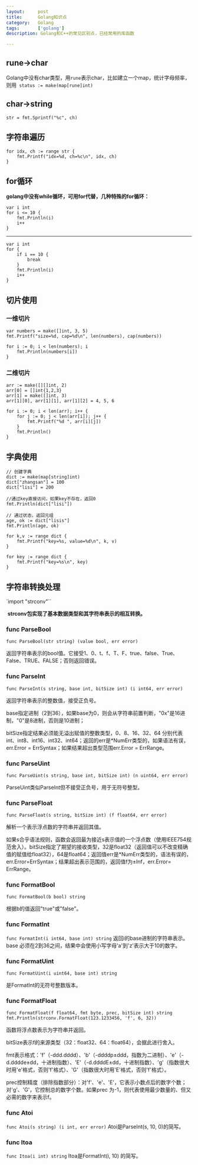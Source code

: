 ```yaml
---
layout:     post
title:      Golang知识点
category:   Golang
tags:       ['golang']
description: Golang和C++的常见区别点，已经常用的库函数

---
```


## rune->char
Golang中没有char类型，用`rune`表示char，比如建立一个map，统计字母频率，则用` status := make(map[rune]int)`
## char->string
`str = fmt.Sprintf("%c", ch)`

## 字符串遍历
	for idx, ch := range str {
		fmt.Printf("idx=%d, ch=%c\n", idx, ch)
	}

## for循环
<b>golang中没有while循环，可用for代替，几种特殊的for循环：</b>

	var i int
	for i <= 10 {
		fmt.Println(i)
		i++
	}

---

	var i int
	for {
		if i == 10 {
			break
		}
		fmt.Println(i)
		i++
	}

## 切片使用
### 一维切片
	var numbers = make([]int, 3, 5)
	fmt.Printf("size=%d, cap=%d\n", len(numbers), cap(numbers))

	for i := 0; i < len(numbers); i
		fmt.Println(numbers[i])
	}
### 二维切片
	arr := make([][]int, 2)
	arr[0] = []int{1,2,3}
	arr[1] = make([]int, 3)
	arr[1][0], arr[1][1], arr[1][2] = 4, 5, 6
 	
	for i := 0; i < len(arr); i++ {
		for j := 0; j < len(arr[i]); j++ {
			fmt.Printf("%d ", arr[i][j])
		}
		fmt.Println()
	}
## 字典使用
	// 创建字典
	dict := make(map[string]int)
	dict["zhangsan"] = 100
	dict["lisi"] = 200
	
	//通过key直接访问，如果key不存在，返回0
	fmt.Println(dict["lisi"])

	// 通过状态，返回元组
	age, ok := dict["lisis"]
	fmt.Println(age, ok)
	
	for k,v := range dict {
		fmt.Printf("key=%s, value=%d\n", k, v)
	}
	
	for key := range dict {
		fmt.Printf("key=%s\n", key)
	}

## 字符串转换处理  
`import "strconv"``

&nbsp;<b>strconv包实现了基本数据类型和其字符串表示的相互转换。</b>
<br>

<h3>func ParseBool</h3>

`func ParseBool(str string) (value bool, err error)`

<p>返回字符串表示的bool值。它接受1、0、t、f、T、F、true、false、True、False、TRUE、FALSE；否则返回错误。</p>

### func ParseInt
`func ParseInt(s string, base int, bitSize int) (i int64, err error)`

返回字符串表示的整数值，接受正负号。

base指定进制（2到36），如果base为0，则会从字符串前置判断，"0x"是16进制，"0"是8进制，否则是10进制；

bitSize指定结果必须能无溢出赋值的整数类型，0、8、16、32、64 分别代表 int、int8、int16、int32、int64；返回的err是*NumErr类型的，如果语法有误，err.Error = ErrSyntax；如果结果超出类型范围err.Error = ErrRange。

### func ParseUint
`func ParseUint(s string, base int, bitSize int) (n uint64, err error)`

ParseUint类似ParseInt但不接受正负号，用于无符号整型。

### func ParseFloat
`func ParseFloat(s string, bitSize int) (f float64, err error)`

解析一个表示浮点数的字符串并返回其值。

如果s合乎语法规则，函数会返回最为接近s表示值的一个浮点数（使用IEEE754规范舍入）。bitSize指定了期望的接收类型，32是float32（返回值可以不改变精确值的赋值给float32），64是float64；返回值err是*NumErr类型的，语法有误的，err.Error=ErrSyntax；结果超出表示范围的，返回值f为±Inf，err.Error= ErrRange。

### func FormatBool
`func FormatBool(b bool) string`

根据b的值返回"true"或"false"。

### func FormatInt
`func FormatInt(i int64, base int) string`
返回i的base进制的字符串表示。base 必须在2到36之间，结果中会使用小写字母'a'到'z'表示大于10的数字。

### func FormatUint
`func FormatUint(i uint64, base int) string`

是FormatInt的无符号整数版本。

### func FormatFloat
	func FormatFloat(f float64, fmt byte, prec, bitSize int) string
	fmt.Println(strconv.FormatFloat(123.1233456, 'f', 6, 32)) 
函数将浮点数表示为字符串并返回。

bitSize表示f的来源类型（32：float32、64：float64），会据此进行舍入。

fmt表示格式：'f'（-ddd.dddd）、'b'（-ddddp±ddd，指数为二进制）、'e'（-d.dddde±dd，十进制指数）、'E'（-d.ddddE±dd，十进制指数）、'g'（指数很大时用'e'格式，否则'f'格式）、'G'（指数很大时用'E'格式，否则'f'格式）。

prec控制精度（排除指数部分）：对'f'、'e'、'E'，它表示小数点后的数字个数；对'g'、'G'，它控制总的数字个数。如果prec 为-1，则代表使用最少数量的、但又必需的数字来表示f。

### func Atoi
`func Atoi(s string) (i int, err error)`
Atoi是ParseInt(s, 10, 0)的简写。

### func Itoa
`func Itoa(i int) string`
Itoa是FormatInt(i, 10) 的简写。

